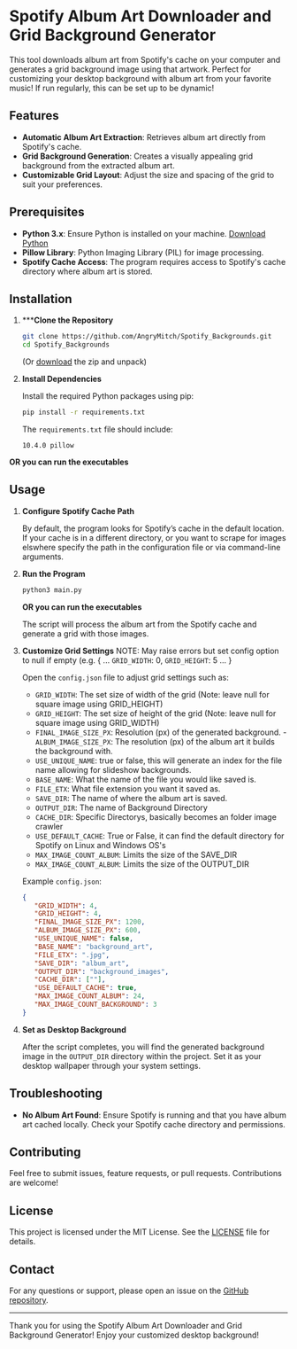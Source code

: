 # Spotify Album Art Downloader and Grid Background Generator

This tool downloads album art from Spotify's cache on your computer and generates a grid background image using that artwork. Perfect for customizing your desktop background with album art from your favorite music!
If run regularly, this can be set up to be dynamic!

## Features
- **Automatic Album Art Extraction**: Retrieves album art directly from Spotify's cache.
- **Grid Background Generation**: Creates a visually appealing grid background from the extracted album art.
- **Customizable Grid Layout**: Adjust the size and spacing of the grid to suit your preferences.

## Prerequisites

- **Python 3.x**: Ensure Python is installed on your machine. [Download Python](https://www.python.org/downloads/)
- **Pillow Library**: Python Imaging Library (PIL) for image processing.
- **Spotify Cache Access**: The program requires access to Spotify's cache directory where album art is stored.

## Installation

1. *****Clone the Repository**

   ```bash
   git clone https://github.com/AngryMitch/Spotify_Backgrounds.git
   cd Spotify_Backgrounds
   ```
   (Or [download](https://github.com/AngryMitch/Spotify_Backgrounds/archive/refs/heads/main.zip) the zip and unpack)

2. **Install Dependencies**

   Install the required Python packages using pip:

   ```bash
   pip install -r requirements.txt
   ```

   The `requirements.txt` file should include:
   ```
   10.4.0 pillow
   ```
**OR you can run the executables**

## Usage
1. **Configure Spotify Cache Path**

   By default, the program looks for Spotify’s cache in the default location. If your cache is in a different directory, or you want to scrape for images elswhere specify the path in the configuration file or via command-line arguments.

2. **Run the Program**

   ```bash
   python3 main.py
   ```

   **OR you can run the executables**

   The script will process the album art from the Spotify cache and generate a grid with those images.

3. **Customize Grid Settings**
   NOTE: May raise errors but set config option to null if empty (e.g. { ... `GRID_WIDTH`: 0, `GRID_HEIGHT`: 5 ... }

   Open the `config.json` file to adjust grid settings such as:

   - `GRID_WIDTH`: The set size of width of the grid (Note: leave null for square image using GRID_HEIGHT)
   - `GRID_HEIGHT`: The set size of height of the grid (Note: leave null for square image using GRID_WIDTH)
   - `FINAL_IMAGE_SIZE_PX`: Resolution (px) of the generated background.
   -`ALBUM_IMAGE_SIZE_PX`: The resolution (px) of the album art it builds the background with.
   - `USE_UNIQUE_NAME`: true or false, this will generate an index for the file name allowing for slideshow backgrounds.
   - `BASE_NAME`: What the name of the file you would like saved is.
   - `FILE_ETX`: What file extension you want it saved as.
   - `SAVE_DIR`: The name of where the album art is saved.
   - `OUTPUT_DIR`: The name of Background Directory
   - `CACHE_DIR`: Specific Directorys, basically becomes an folder image crawler
   - `USE_DEFAULT_CACHE`: True or False, it can find the default directory for Spotify on Linux and Windows OS's
   - `MAX_IMAGE_COUNT_ALBUM`: Limits the size of the SAVE_DIR
   - `MAX_IMAGE_COUNT_ALBUM`: Limits the size of the OUTPUT_DIR
   
   Example `config.json`:
   ```json
   {
      "GRID_WIDTH": 4,
      "GRID_HEIGHT": 4,
      "FINAL_IMAGE_SIZE_PX": 1200,
      "ALBUM_IMAGE_SIZE_PX": 600,
      "USE_UNIQUE_NAME": false,
      "BASE_NAME": "background_art",
      "FILE_ETX": ".jpg",
      "SAVE_DIR": "album_art",
      "OUTPUT_DIR": "background_images",
      "CACHE_DIR": [""],
      "USE_DEFAULT_CACHE": true,
      "MAX_IMAGE_COUNT_ALBUM": 24,
      "MAX_IMAGE_COUNT_BACKGROUND": 3
   }
   ```

5. **Set as Desktop Background**

   After the script completes, you will find the generated background image in the `OUTPUT_DIR` directory within the project. Set it as your desktop wallpaper through your system settings.

## Troubleshooting

- **No Album Art Found**: Ensure Spotify is running and that you have album art cached locally. Check your Spotify cache directory and permissions.

## Contributing

Feel free to submit issues, feature requests, or pull requests. Contributions are welcome!

## License

This project is licensed under the MIT License. See the [LICENSE](https://github.com/AngryMitch/Spotify_Backgrounds/blob/main/.github/LICENSE.md) file for details.

## Contact

For any questions or support, please open an issue on the [GitHub repository](https://github.com/AngryMitch/Spotify_Backgrounds/issues).

---

Thank you for using the Spotify Album Art Downloader and Grid Background Generator! Enjoy your customized desktop background!
